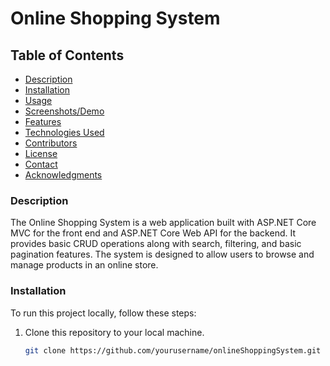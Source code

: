 # Online Shopping System

## Table of Contents
- [Description](#description)
- [Installation](#installation)
- [Usage](#usage)
- [Screenshots/Demo](#screenshotsdemo)
- [Features](#features)
- [Technologies Used](#technologies-used)
- [Contributors](#contributors)
- [License](#license)
- [Contact](#contact)
- [Acknowledgments](#acknowledgments)

### Description

The Online Shopping System is a web application built with ASP.NET Core MVC for the front end and ASP.NET Core Web API for the backend. It provides basic CRUD operations along with search, filtering, and basic pagination features. The system is designed to allow users to browse and manage products in an online store.

### Installation

To run this project locally, follow these steps:

1. Clone this repository to your local machine.
   ```bash
   git clone https://github.com/yourusername/onlineShoppingSystem.git
